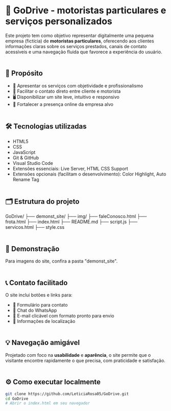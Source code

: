 # 🚗 GoDrive - motoristas particulares e serviços personalizados<br>

Este projeto tem como objetivo representar digitalmente uma pequena empresa (fictícia) de **motoristas particulares**, oferecendo aos clientes informações claras sobre os serviços prestados, canais de contato acessíveis e uma navegação fluida que favorece a experiência do usuário.<br><br>

## 🎯 Propósito<br>

- 🧭 Apresentar os serviços com objetividade e profissionalismo
- 📱 Facilitar o contato direto entre cliente e motorista
- 🖥️ Disponibilizar um site leve, intuitivo e responsivo
- 🚀 Fortalecer a presença online da empresa alvo<br><br>

## 🛠️ Tecnologias utilizadas<br>

- HTML5
- CSS
- JavaScript
- Git & GitHub
- Visual Studio Code
- Extensões essenciais: Live Server, HTML CSS Support
- Extensões opcionais (facilitam o desenvolvimento): Color Highlight, Auto Rename Tag<br><br>

## 🗂️ Estrutura do projeto<br>

GoDrive/
├── demonst_site/
├── img/
├── faleConosco.html
├── frota.html
├── index.html
├── README.md
├── script.js
├── servicos.html
├── style.css<br><br>

## 📸 Demonstração<br>

Para imagens do site, confira a pasta "demonst_site".<br><br>

## 📞 Contato facilitado<br>

O site inclui botões e links para:
- 📝 Formulário para contato
- 📲 Chat do WhatsApp
- 📧 E-mail clicável com formato pronto para envio
- 📍 Informações de localização<br><br>

## 💡 Navegação amigável<br>

Projetado com foco na **usabilidade** e **aparência**, o site permite que o visitante encontre rapidamente o que precisa, com praticidade e satisfação.<br><br>

## ⚙️ Como executar localmente<br>

```bash
git clone https://github.com/LeticiaRosa05/GoDrive.git
cd GoDrive
# Abrir o index.html em seu navegador
